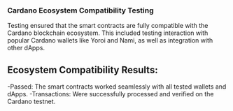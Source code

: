 ### Cardano Ecosystem Compatibility Testing

Testing ensured that the smart contracts are fully compatible with the Cardano blockchain ecosystem. This included testing interaction with popular Cardano wallets like Yoroi and Nami, as well as integration with other dApps.

## Ecosystem Compatibility Results:

-Passed: The smart contracts worked seamlessly with all tested wallets and dApps.
-Transactions: Were successfully processed and verified on the Cardano testnet.